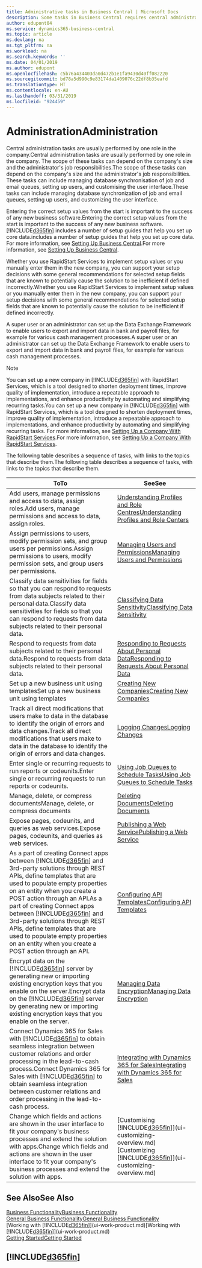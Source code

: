 ```yaml
---
title: Administrative tasks in Business Central | Microsoft Docs
description: Some tasks in Business Central requires central administration and setup. See what they are and learn what to do.
author: edupont04
ms.service: dynamics365-business-central
ms.topic: article
ms.devlang: na
ms.tgt_pltfrm: na
ms.workload: na
ms.search.keywords: ''
ms.date: 04/01/2019
ms.author: edupont
ms.openlocfilehash: c5b76a434403da0d472b1e1fa9430d40ff082220
ms.sourcegitcommit: bd78a5d990c9e83174da1409076c22df8b35eafd
ms.translationtype: HT
ms.contentlocale: en-AU
ms.lasthandoff: 03/31/2019
ms.locfileid: "924459"
---
```

# <a name="administration"></a><span data-ttu-id="67bbb-104">Administration</span><span class="sxs-lookup"><span data-stu-id="67bbb-104">Administration</span></span>
<span data-ttu-id="67bbb-105">Central administration tasks are usually performed by one role in the company.</span><span class="sxs-lookup"><span data-stu-id="67bbb-105">Central administration tasks are usually performed by one role in the company.</span></span> <span data-ttu-id="67bbb-106">The scope of these tasks can depend on the company's size and the administrator's job responsibilities.</span><span class="sxs-lookup"><span data-stu-id="67bbb-106">The scope of these tasks can depend on the company's size and the administrator's job responsibilities.</span></span> <span data-ttu-id="67bbb-107">These tasks can include managing database synchronisation of job and email queues, setting up users, and customising the user interface.</span><span class="sxs-lookup"><span data-stu-id="67bbb-107">These tasks can include managing database synchronization of job and email queues, setting up users, and customizing the user interface.</span></span>  

<span data-ttu-id="67bbb-108">Entering the correct setup values from the start is important to the success of any new business software.</span><span class="sxs-lookup"><span data-stu-id="67bbb-108">Entering the correct setup values from the start is important to the success of any new business software.</span></span> [!INCLUDE[d365fin](includes/d365fin_md.md)] <span data-ttu-id="67bbb-109">includes a number of setup guides that help you set up core data.</span><span class="sxs-lookup"><span data-stu-id="67bbb-109">includes a number of setup guides that help you set up core data.</span></span> <span data-ttu-id="67bbb-110">For more information, see [Setting Up Business Central](setup.md).</span><span class="sxs-lookup"><span data-stu-id="67bbb-110">For more information, see [Setting Up Business Central](setup.md).</span></span>

<span data-ttu-id="67bbb-111">Whether you use RapidStart Services to implement setup values or you manually enter them in the new company, you can support your setup decisions with some general recommendations for selected setup fields that are known to potentially cause the solution to be inefficient if defined incorrectly.</span><span class="sxs-lookup"><span data-stu-id="67bbb-111">Whether you use RapidStart Services to implement setup values or you manually enter them in the new company, you can support your setup decisions with some general recommendations for selected setup fields that are known to potentially cause the solution to be inefficient if defined incorrectly.</span></span>  

<span data-ttu-id="67bbb-112">A super user or an administrator can set up the Data Exchange Framework to enable users to export and import data in bank and payroll files, for example for various cash management processes.</span><span class="sxs-lookup"><span data-stu-id="67bbb-112">A super user or an administrator can set up the Data Exchange Framework to enable users to export and import data in bank and payroll files, for example for various cash management processes.</span></span>

> [!NOTE]
> <span data-ttu-id="67bbb-113">You can set up a new company in [!INCLUDE[d365fin](includes/d365fin_md.md)] with RapidStart Services, which is a tool designed to shorten deployment times, improve quality of implementation, introduce a repeatable approach to implementations, and enhance productivity by automating and simplifying recurring tasks.</span><span class="sxs-lookup"><span data-stu-id="67bbb-113">You can set up a new company in [!INCLUDE[d365fin](includes/d365fin_md.md)] with RapidStart Services, which is a tool designed to shorten deployment times, improve quality of implementation, introduce a repeatable approach to implementations, and enhance productivity by automating and simplifying recurring tasks.</span></span> <span data-ttu-id="67bbb-114">For more information, see [Setting Up a Company With RapidStart Services](admin-set-up-a-company-with-rapidstart.md).</span><span class="sxs-lookup"><span data-stu-id="67bbb-114">For more information, see [Setting Up a Company With RapidStart Services](admin-set-up-a-company-with-rapidstart.md).</span></span>

<span data-ttu-id="67bbb-115">The following table describes a sequence of tasks, with links to the topics that describe them.</span><span class="sxs-lookup"><span data-stu-id="67bbb-115">The following table describes a sequence of tasks, with links to the topics that describe them.</span></span>   

|<span data-ttu-id="67bbb-116">**To**</span><span class="sxs-lookup"><span data-stu-id="67bbb-116">**To**</span></span>|<span data-ttu-id="67bbb-117">**See**</span><span class="sxs-lookup"><span data-stu-id="67bbb-117">**See**</span></span>|  
|------------|-------------|  
|<span data-ttu-id="67bbb-118">Add users, manage permissions and access to data, assign roles.</span><span class="sxs-lookup"><span data-stu-id="67bbb-118">Add users, manage permissions and access to data, assign roles.</span></span>|[<span data-ttu-id="67bbb-119">Understanding Profiles and Role Centres</span><span class="sxs-lookup"><span data-stu-id="67bbb-119">Understanding Profiles and Role Centers</span></span>](admin-users-profiles-roles.md)|  
|<span data-ttu-id="67bbb-120">Assign permissions to users, modify permission sets, and group users per permissions.</span><span class="sxs-lookup"><span data-stu-id="67bbb-120">Assign permissions to users, modify permission sets, and group users per permissions.</span></span>|[<span data-ttu-id="67bbb-121">Managing Users and Permissions</span><span class="sxs-lookup"><span data-stu-id="67bbb-121">Managing Users and Permissions</span></span>](ui-how-users-permissions.md)|
|<span data-ttu-id="67bbb-122">Classify data sensitivities for fields so that you can respond to requests from data subjects related to their personal data.</span><span class="sxs-lookup"><span data-stu-id="67bbb-122">Classify data sensitivities for fields so that you can respond to requests from data subjects related to their personal data.</span></span>|[<span data-ttu-id="67bbb-123">Classifying Data Sensitivity</span><span class="sxs-lookup"><span data-stu-id="67bbb-123">Classifying Data Sensitivity</span></span>](admin-classifying-data-sensitivity.md)|
|<span data-ttu-id="67bbb-124">Respond to requests from data subjects related to their personal data.</span><span class="sxs-lookup"><span data-stu-id="67bbb-124">Respond to requests from data subjects related to their personal data.</span></span>|[<span data-ttu-id="67bbb-125">Responding to Requests About Personal Data</span><span class="sxs-lookup"><span data-stu-id="67bbb-125">Responding to Requests About Personal Data</span></span>](admin-responding-to-requests-about-personal-data.md)|
|<span data-ttu-id="67bbb-126">Set up a new business unit using templates</span><span class="sxs-lookup"><span data-stu-id="67bbb-126">Set up a new business unit using templates</span></span>|[<span data-ttu-id="67bbb-127">Creating New Companies</span><span class="sxs-lookup"><span data-stu-id="67bbb-127">Creating New Companies</span></span>](about-new-company.md)|
|<span data-ttu-id="67bbb-128">Track all direct modifications that users make to data in the database to identify the origin of errors and data changes.</span><span class="sxs-lookup"><span data-stu-id="67bbb-128">Track all direct modifications that users make to data in the database to identify the origin of errors and data changes.</span></span>|[<span data-ttu-id="67bbb-129">Logging Changes</span><span class="sxs-lookup"><span data-stu-id="67bbb-129">Logging Changes</span></span>](across-log-changes.md)|  
|<span data-ttu-id="67bbb-130">Enter single or recurring requests to run reports or codeunits.</span><span class="sxs-lookup"><span data-stu-id="67bbb-130">Enter single or recurring requests to run reports or codeunits.</span></span>|[<span data-ttu-id="67bbb-131">Using Job Queues to Schedule Tasks</span><span class="sxs-lookup"><span data-stu-id="67bbb-131">Using Job Queues to Schedule Tasks</span></span>](admin-job-queues-schedule-tasks.md)|  
|<span data-ttu-id="67bbb-132">Manage, delete, or compress documents</span><span class="sxs-lookup"><span data-stu-id="67bbb-132">Manage, delete, or compress documents</span></span>|[<span data-ttu-id="67bbb-133">Deleting Documents</span><span class="sxs-lookup"><span data-stu-id="67bbb-133">Deleting Documents</span></span>](admin-manage-documents.md)|  
|<span data-ttu-id="67bbb-134">Expose pages, codeunits, and queries as web services.</span><span class="sxs-lookup"><span data-stu-id="67bbb-134">Expose pages, codeunits, and queries as web services.</span></span>|[<span data-ttu-id="67bbb-135">Publishing a Web Service</span><span class="sxs-lookup"><span data-stu-id="67bbb-135">Publishing a Web Service</span></span>](across-how-publish-web-service.md)|
|<span data-ttu-id="67bbb-136">As a part of creating Connect apps between [!INCLUDE[d365fin](includes/d365fin_md.md)] and 3rd-party solutions through REST APIs, define templates that are used to populate empty properties on an entity when you create a POST action through an API.</span><span class="sxs-lookup"><span data-stu-id="67bbb-136">As a part of creating Connect apps between [!INCLUDE[d365fin](includes/d365fin_md.md)] and 3rd-party solutions through REST APIs, define templates that are used to populate empty properties on an entity when you create a POST action through an API.</span></span>|[<span data-ttu-id="67bbb-137">Configuring API Templates</span><span class="sxs-lookup"><span data-stu-id="67bbb-137">Configuring API Templates</span></span>](admin-configuring-api-template.md)|
|<span data-ttu-id="67bbb-138">Encrypt data on the [!INCLUDE[d365fin](includes/d365fin_md.md)] server by generating new or importing existing encryption keys that you enable on the server.</span><span class="sxs-lookup"><span data-stu-id="67bbb-138">Encrypt data on the [!INCLUDE[d365fin](includes/d365fin_md.md)] server by generating new or importing existing encryption keys that you enable on the server.</span></span>|[<span data-ttu-id="67bbb-139">Managing Data Encryption</span><span class="sxs-lookup"><span data-stu-id="67bbb-139">Managing Data Encryption</span></span>](admin-manage-data-encryption.md)|
|<span data-ttu-id="67bbb-140">Connect Dynamics 365 for Sales with [!INCLUDE[d365fin](includes/d365fin_md.md)] to obtain seamless integration between customer relations and order processing in the lead-to-cash process.</span><span class="sxs-lookup"><span data-stu-id="67bbb-140">Connect Dynamics 365 for Sales with [!INCLUDE[d365fin](includes/d365fin_md.md)] to obtain seamless integration between customer relations and order processing in the lead-to-cash process.</span></span>|[<span data-ttu-id="67bbb-141">Integrating with Dynamics 365 for Sales</span><span class="sxs-lookup"><span data-stu-id="67bbb-141">Integrating with Dynamics 365 for Sales</span></span>](admin-prepare-dynamics-365-for-sales-for-integration.md)|
|<span data-ttu-id="67bbb-142">Change which fields and actions are shown in the user interface to fit your company's business processes and extend the solution with apps.</span><span class="sxs-lookup"><span data-stu-id="67bbb-142">Change which fields and actions are shown in the user interface to fit your company's business processes and extend the solution with apps.</span></span>|<span data-ttu-id="67bbb-143">[Customising [!INCLUDE[d365fin](includes/d365fin_md.md)]](ui-customizing-overview.md)</span><span class="sxs-lookup"><span data-stu-id="67bbb-143">[Customizing [!INCLUDE[d365fin](includes/d365fin_md.md)]](ui-customizing-overview.md)</span></span>|

## <a name="see-also"></a><span data-ttu-id="67bbb-144">See Also</span><span class="sxs-lookup"><span data-stu-id="67bbb-144">See Also</span></span>
[<span data-ttu-id="67bbb-145">Business Functionality</span><span class="sxs-lookup"><span data-stu-id="67bbb-145">Business Functionality</span></span>](across-business-functionality.md)  
[<span data-ttu-id="67bbb-146">General Business Functionality</span><span class="sxs-lookup"><span data-stu-id="67bbb-146">General Business Functionality</span></span>](ui-across-business-areas.md)  
<span data-ttu-id="67bbb-147">[Working with [!INCLUDE[d365fin](includes/d365fin_md.md)]](ui-work-product.md)</span><span class="sxs-lookup"><span data-stu-id="67bbb-147">[Working with [!INCLUDE[d365fin](includes/d365fin_md.md)]](ui-work-product.md)</span></span>  
[<span data-ttu-id="67bbb-148">Getting Started</span><span class="sxs-lookup"><span data-stu-id="67bbb-148">Getting Started</span></span>](product-get-started.md)    

## [!INCLUDE[d365fin](includes/free_trial_md.md)]  
